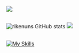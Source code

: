 ![](https://user-images.githubusercontent.com/70382532/138322189-2db8df52-9dcb-40a0-88a8-c365466bd33d.gif)
##

 ![rikenuns GitHub stats](https://github-readme-stats.vercel.app/api?username=rikenuns&show_icons=true&theme=tokyonight&locale=pt-br)
![](http://github-profile-summary-cards.vercel.app/api/cards/repos-per-language?username=rikenuns&theme=dark) 

##


[![My Skills](https://skillicons.dev/icons?i=js,html,css,express,nodejs,vscode)](https://skillicons.dev)
